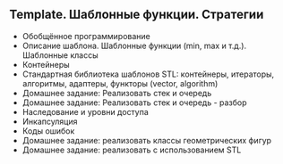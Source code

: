 ## ﻿Template. Шаблонные функции. Стратегии
* Обобщённое программирование
* Описание шаблона. Шаблонные функции (min, max и т.д.). Шаблонные классы
* Контейнеры
* Стандартная библиотека шаблонов STL: контейнеры, итераторы, алгоритмы, адаптеры, функторы (vector, algorithm)
* Домашнее задание: Реализовать стек и очередь
* Домашнее задание: Реализовать стек и очередь - разбор
* ﻿Наследование и уровни доступа
* Инкапсуляция
* ﻿Коды ошибок
* ﻿Домашнее задание: реализовать классы геометрических фигур
* ﻿Домашнее задание: реализовать с использованием STL

